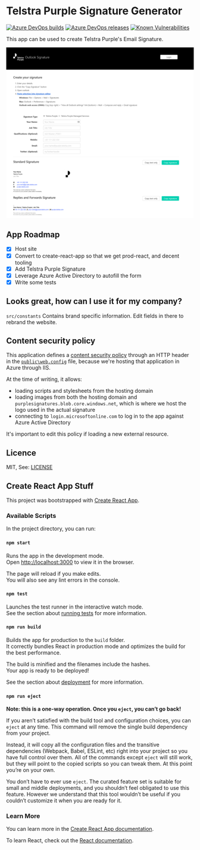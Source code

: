 # Telstra Purple Signature Generator

[![Azure DevOps builds](https://dev.azure.com/TelstraPurple-Engine/Operations/_apis/build/status/SignatureGenerator-CI)](https://dev.azure.com/TelstraPurple-Engine/Operations/_build?definitionId=43)
[![Azure DevOps releases](https://vsrm.dev.azure.com/TelstraPurple-Engine/_apis/public/Release/badge/b08fef52-cecf-4455-80ba-0d7fb2e11521/4/5)](https://dev.azure.com/TelstraPurple-Engine/Operations/_release?view=mine&definitionId=4)
[![Known Vulnerabilities](https://snyk.io/test/github/Readify/telstra-purple-signatures/badge.svg?targetFile=package.json)](https://snyk.io/test/github/Readify/telstra-purple-signatures?targetFile=package.json)

This app can be used to create Telstra Purple's Email Signature.

![Telstra Purple Signature Generator Screenshot](https://github.com/Readify/telstra-purple-signatures/blob/master/screenshot.png)

## App Roadmap

- [x] Host site
- [x] Convert to create-react-app so that we get prod-react, and decent tooling
- [x] Add Telstra Purple Signature
- [x] Leverage Azure Active Directory to autofill the form
- [x] Write some tests

## Looks great, how can I use it for my company?

`src/constants` Contains brand specific information. Edit fields in there to rebrand the website.

## Content security policy

This application defines a [content security policy](https://developer.mozilla.org/en-US/docs/Web/HTTP/CSP) through an HTTP header in the [`public\web.config`](./public/web.config) file, because we're hosting that application in Azure through IIS.

At the time of writing, it allows:

- loading scripts and stylesheets from the hosting domain
- loading images from both the hosting domain and `purplesignatures.blob.core.windows.net`, which is where we host the logo used in the actual signature
- connecting to `login.microsoftonline.com` to log in to the app against Azure Active Directory

It's important to edit this policy if loading a new external resource.

## Licence

MIT, See: [LICENSE](https://github.com/Readify/telstra-purple-signatures/blob/master/LICENSE)

## Create React App Stuff

This project was bootstrapped with [Create React App](https://github.com/facebook/create-react-app).

### Available Scripts

In the project directory, you can run:

#### `npm start`

Runs the app in the development mode.<br>
Open [http://localhost:3000](http://localhost:3000) to view it in the browser.

The page will reload if you make edits.<br>
You will also see any lint errors in the console.

#### `npm test`

Launches the test runner in the interactive watch mode.<br>
See the section about [running tests](https://facebook.github.io/create-react-app/docs/running-tests) for more information.

#### `npm run build`

Builds the app for production to the `build` folder.<br>
It correctly bundles React in production mode and optimizes the build for the best performance.

The build is minified and the filenames include the hashes.<br>
Your app is ready to be deployed!

See the section about [deployment](https://facebook.github.io/create-react-app/docs/deployment) for more information.

#### `npm run eject`

**Note: this is a one-way operation. Once you `eject`, you can’t go back!**

If you aren’t satisfied with the build tool and configuration choices, you can `eject` at any time. This command will remove the single build dependency from your project.

Instead, it will copy all the configuration files and the transitive dependencies (Webpack, Babel, ESLint, etc) right into your project so you have full control over them. All of the commands except `eject` will still work, but they will point to the copied scripts so you can tweak them. At this point you’re on your own.

You don’t have to ever use `eject`. The curated feature set is suitable for small and middle deployments, and you shouldn’t feel obligated to use this feature. However we understand that this tool wouldn’t be useful if you couldn’t customize it when you are ready for it.

### Learn More

You can learn more in the [Create React App documentation](https://facebook.github.io/create-react-app/docs/getting-started).

To learn React, check out the [React documentation](https://reactjs.org/).
